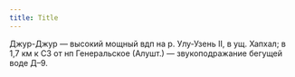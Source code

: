 ```yaml
---
title: Title
---
```


Джур-Джур — высокий мощный вдп на р. Улу-Узень II, в ущ. Хапхал; в 1,7 км к СЗ
от нп Генеральское (Алушт.) — звукоподражание бегущей воде Д–9.
